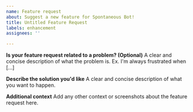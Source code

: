 ```yaml
---
name: Feature request
about: Suggest a new feature for Spontaneous Bot!
title: Untitled Feature Request
labels: enhancement
assignees: ''

---
```


**Is your feature request related to a problem? (Optional)**
A clear and concise description of what the problem is. Ex. I'm always frustrated when [...]

**Describe the solution you'd like**
A clear and concise description of what you want to happen.

**Additional context**
Add any other context or screenshots about the feature request here.
